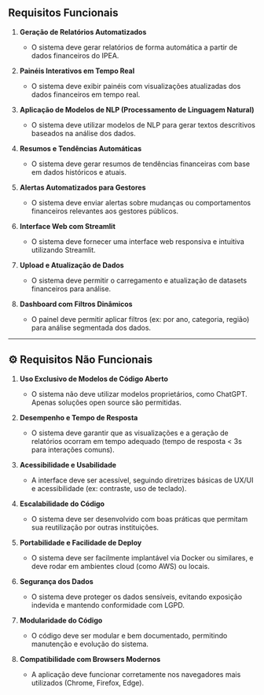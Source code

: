 
## Requisitos Funcionais

1. **Geração de Relatórios Automatizados**  
   - O sistema deve gerar relatórios de forma automática a partir de dados financeiros do IPEA.

2. **Painéis Interativos em Tempo Real**  
   - O sistema deve exibir painéis com visualizações atualizadas dos dados financeiros em tempo real.

3. **Aplicação de Modelos de NLP (Processamento de Linguagem Natural)**  
   - O sistema deve utilizar modelos de NLP para gerar textos descritivos baseados na análise dos dados.

4. **Resumos e Tendências Automáticas**  
   - O sistema deve gerar resumos de tendências financeiras com base em dados históricos e atuais.

5. **Alertas Automatizados para Gestores**  
   - O sistema deve enviar alertas sobre mudanças ou comportamentos financeiros relevantes aos gestores públicos.

6. **Interface Web com Streamlit**  
   - O sistema deve fornecer uma interface web responsiva e intuitiva utilizando Streamlit.

7. **Upload e Atualização de Dados**  
   - O sistema deve permitir o carregamento e atualização de datasets financeiros para análise.

8. **Dashboard com Filtros Dinâmicos**  
   - O painel deve permitir aplicar filtros (ex: por ano, categoria, região) para análise segmentada dos dados.

---

## ⚙️ Requisitos Não Funcionais

1. **Uso Exclusivo de Modelos de Código Aberto**  
   - O sistema não deve utilizar modelos proprietários, como ChatGPT. Apenas soluções open source são permitidas.

2. **Desempenho e Tempo de Resposta**  
   - O sistema deve garantir que as visualizações e a geração de relatórios ocorram em tempo adequado (tempo de resposta < 3s para interações comuns).

3. **Acessibilidade e Usabilidade**  
   - A interface deve ser acessível, seguindo diretrizes básicas de UX/UI e acessibilidade (ex: contraste, uso de teclado).

4. **Escalabilidade do Código**  
   - O sistema deve ser desenvolvido com boas práticas que permitam sua reutilização por outras instituições.

5. **Portabilidade e Facilidade de Deploy**  
   - O sistema deve ser facilmente implantável via Docker ou similares, e deve rodar em ambientes cloud (como AWS) ou locais.

6. **Segurança dos Dados**  
   - O sistema deve proteger os dados sensíveis, evitando exposição indevida e mantendo conformidade com LGPD.

7. **Modularidade do Código**  
   - O código deve ser modular e bem documentado, permitindo manutenção e evolução do sistema.

8. **Compatibilidade com Browsers Modernos**  
   - A aplicação deve funcionar corretamente nos navegadores mais utilizados (Chrome, Firefox, Edge).
